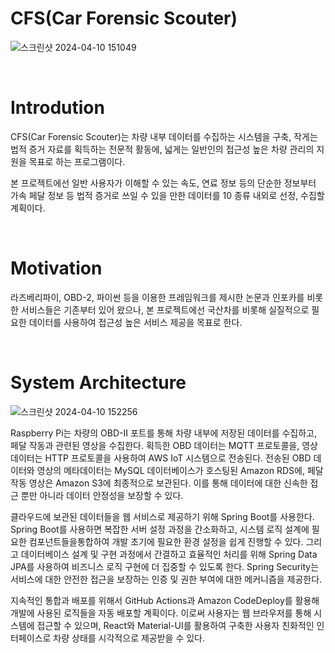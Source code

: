 # CFS(Car Forensic Scouter)
![스크린샷 2024-04-10 151049](https://github.com/Car-Forensics-Scouter/CapstoneDesign-2024-1/assets/121649620/e18be57b-c34a-4183-ab6b-93c3132ec408)

<br />

# Introdution
 CFS(Car Forensic Scouter)는 차량 내부 데이터를 수집하는 시스템을 구축,
 작게는 법적 증거 자료를 획득하는 전문적 활동에,
 넓게는 일반인의 접근성 높은 차량 관리의 지원을 목표로 하는 프로그램이다.

 본 프로젝트에선 일반 사용자가 이해할 수 있는 속도, 연료 정보 등의 단순한 정보부터
 가속 페달 정보 등 법적 증거로 쓰일 수 있을 만한 데이터를 10 종류 내외로 선정, 수집할 계획이다.

<br />

# Motivation
라즈베리파이, OBD-2, 파이썬 등을 이용한 프레임워크를 제시한 논문과 인포카를 비롯한 서비스들은 기존부터 있어 왔으나, 본 프로젝트에선 국산차를 비롯해 실질적으로 필요한 데이터를 사용하여 접근성 높은 서비스 제공을 목표로 한다.

<br />

# System Architecture
![스크린샷 2024-04-10 152256](https://github.com/Car-Forensics-Scouter/CapstoneDesign-2024-1/assets/121649620/c4a449d9-da63-4aad-8a49-5c82615f2a70)

Raspberry Pi는 차량의 OBD-II 포트를 통해 차량 내부에 저장된 데이터를 수집하고, 페달 작동과 관련된 영상을 수집한다. 획득한 OBD 데이터는 MQTT 프로토콜을, 영상 데이터는 HTTP
프로토콜을 사용하여 AWS IoT 시스템으로 전송된다. 전송된 OBD 데이터와 영상의 메타데이터는
MySQL 데이터베이스가 호스팅된 Amazon RDS에, 페달 작동 영상은 Amazon S3에 최종적으로
보관된다. 이를 통해 데이터에 대한 신속한 접근 뿐만 아니라 데이터 안정성을 보장할 수 있다.

클라우드에 보관된 데이터들을 웹 서비스로 제공하기 위해 Spring Boot를 사용한다. Spring
Boot를 사용하면 복잡한 서버 설정 과정을 간소화하고, 시스템 로직 설계에 필요한 컴포넌트들을통합하여 개발 초기에 필요한 환경 설정을 쉽게 진행할 수 있다. 그리고 데이터베이스 설계 및 구현 과정에서 간결하고 효율적인 처리를 위해 Spring Data JPA를 사용하여 비즈니스 로직 구현에 더 집중할 수 있도록 한다. Spring Security는 서비스에 대한 안전한 접근을 보장하는 인증 및 권한 부여에 대한 메커니즘을 제공한다.

지속적인 통합과 배포를 위해서 GitHub Actions과 Amazon CodeDeploy를 활용해 개발에 사용된 로직들을 자동 배포할 계획이다. 이로써 사용자는 웹 브라우저를 통해 시스템에 접근할 수 있으며, React와 Material-UI를 활용하여 구축한 사용자 친화적인 인터페이스로 차량 상태를 시각적으로 제공받을 수 있다.

